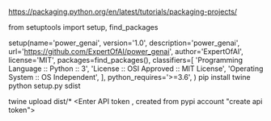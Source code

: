 https://packaging.python.org/en/latest/tutorials/packaging-projects/

from setuptools import setup, find_packages

setup(name='power_genai',
		version='1.0',
		description='power_genai',
		url='https://github.com/ExpertOfAI/power_genai',
		author='ExpertOfAI',
		license='MIT',
		packages=find_packages(),
		classifiers=[
		'Programming Language :: Python :: 3',
		'License :: OSI Approved :: MIT License',
		'Operating System :: OS Independent',
		],
		python_requires='>=3.6',
		)
pip install twine		
python setup.py sdist

twine upload dist/*
<Enter API token , created from pypi account "create api token">